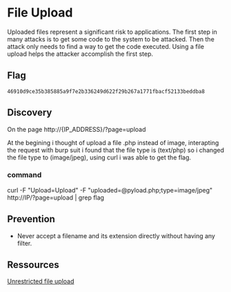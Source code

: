 # File Upload

Uploaded files represent a significant risk to applications. The first step in many attacks is to get some code to the system to be attacked. Then the attack only needs to find a way to get the code executed. Using a file upload helps the attacker accomplish the first step.

## Flag

```
46910d9ce35b385885a9f7e2b336249d622f29b267a1771fbacf52133beddba8
```

## Discovery

On the page http://{IP_ADDRESS}/?page=upload

At the begining i thought of upload a file .php instead of image, interapting the request with burp suit i found that the file type is (text/php)
so i changed the file type to (image/jpeg), using curl i was able to get the flag.

### command

curl -F "Upload=Upload" -F "uploaded=@pyload.php;type=image/jpeg" http://IP/\?page\=upload | grep flag

## Prevention

- Never accept a filename and its extension directly without having any filter.

## Ressources

[Unrestricted file upload](https://owasp.org/www-community/vulnerabilities/Unrestricted_File_Upload)
